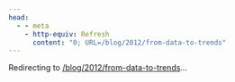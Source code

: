 ```yaml
---
head:
  - - meta
    - http-equiv: Refresh
      content: "0; URL=/blog/2012/from-data-to-trends"
---
```


Redirecting to <a href="/blog/2012/from-data-to-trends">/blog/2012/from-data-to-trends</a>…